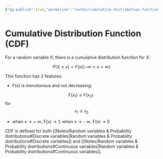 ```yaml
---
{"dg-publish":true,"permalink":"/notes/cumulative-distribution-function-cdf/"}
---
```


# Cumulative Distribution Function (CDF)

For a random variable X, there is a cumulative distribution function for X:

$$P(X \le x) = F(x) (- \infty < x < \infty)$$

This function has 2 features:

-   F(x) is monotonous and not decreasing:

$$F(x_1) \leq F(x_2) \ $$ 
for
$$ x_1 \leq x_2$$

-   when x → + $\infty$, F(x) → 1; when x → - $\infty$, F(x) → 0

CDF is defined for both [[Notes/Random variables & Probability distributions#Discrete variables\|Random variables & Probability distributions#Discrete variables]] and [[Notes/Random variables & Probability distributions#Continuous variables\|Random variables & Probability distributions#Continuous variables]].
